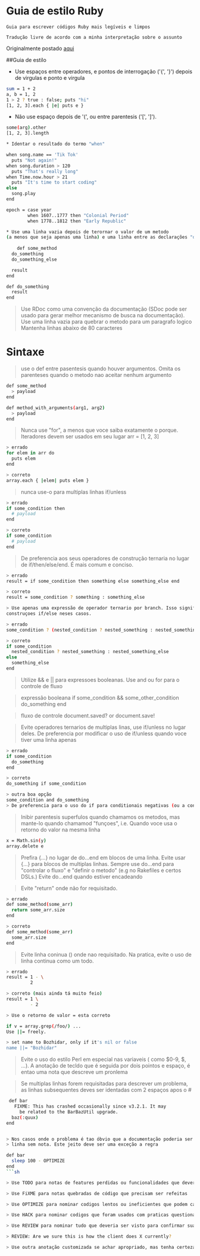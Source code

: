 # Guia de estilo Ruby


	Guia para escrever códigos Ruby mais legíveis e limpos

	Tradução livre de acordo com a minha interpretação sobre o assunto

Originalmente postado [aqui](http://praxis.scholarslab.org/scratchpad/ruby-style-guide/)


##Guia de estilo


* Use espaços entre operadores, e pontos de interrogação ('{', '}') depois de virgulas e ponto e virgula

```sh
sum = 1 + 2
a, b = 1, 2
1 > 2 ? true : false; puts "hi"
[1, 2, 3].each { |e| puts e }
```

* Não use espaço depois de '(', ou entre parentesis ('[', ']').

```sh
some(arg).other
[1, 2, 3].length

* Identar o resultado do termo "when" 

when song.name == 'Tik Tok'
  puts "Not again!"
when song.duration > 120
  puts "That's really long"
when Time.now.hour > 21
  puts "It's time to start coding"
else
  song.play
end

epoch = case year
        when 1607..1777 then "Colonial Period"
        when 1778..1812 then "Early Republic"

* Use uma linha vazia depois de terornar o valor de um metodo
(a menos que seja apenas uma linha) e uma linha entre as declarações "def".      
        
    def some_method
  do_something
  do_something_else

  result
end

def do_something
  result
end
```


> Use RDoc como uma convenção da documentação (SDoc pode ser usado para gerar melhor mecanismo de busca na documentação).
> Use uma linha vazia para quebrar o metodo para um paragrafo logico
> Mantenha linhas abaixo de 80 caracteres

# Sintaxe

> use o def entre pasentesis quando houver argumentos. Omita os parenteses quando o metodo nao aceitar nenhum argumento

```sh
def some_method
  > payload
end
```

```sh
def method_with_arguments(arg1, arg2)
  > payload
end

```
> Nunca use "for", a menos que voce saiba exatamente o porque. Iteradores devem ser usados em seu lugar
arr = [1, 2, 3]

```sh
> errado
for elem in arr do
  puts elem
end
```
```sh
> correto
array.each { |elem| puts elem }
```
> nunca use-o para multiplas linhas if/unless

```sh
> errado
if some_condition then
  # payload
end

> correto
if some_condition
  # payload
end
```
> De preferencia aos seus operadores de construção ternaria no lugar de if/then/else/end.  É mais comum e conciso.

```sh
> errado
result = if some_condition then something else something_else end

> correto
result = some_condition ? something : something_else

> Use apenas uma expressão de operador ternario por branch. Isso significa que o operador ternario precisa estar anunhado. Prefira 
construçoes if/else neses casos.

> errado
some_condition ? (nested_condition ? nested_something : nested_something_else) : something_else

> correto
if some_condition
  nested_condition ? nested_something : nested_something_else
else
  something_else
end
```
> Utilize && e || para expressoes booleanas. Use and ou for para o controle de fluxo

> expressão booleana
if some_condition && some_other_condition
  do_something
end

> fluxo de controle
document.saved? or document.save!

> Evite operadores ternarios de multiplas linas, use if/unless no lugar deles.
> De preferencia por modificar o uso de if/unless quando voce tiver uma linha apenas

```sh
> errado
if some_condition
  do_something
end

> correto
do_something if some_condition

> outra boa opção
some_condition and do_something
> De preferencia para o uso do if para conditionais negativas (ou a conditional or)
```


> Inibir parentesis superfulos quando chamamos os metodos, mas mante-lo quando chamamod "funçoes", i.e. Quando voce usa o retorno do valor 
na mesma linha

```sh
x = Math.sin(y)
array.delete e
```

> Prefira {...} no lugar de do...end em blocos de uma linha. Evite usar {...} para blocos de multiplas linhas.
Sempre use do...end para "controlar o fluxo" e "definir o metodo" (e.g no Rakefiles e certos DSLs.) Evite do...end quando estiver encadeando

> Evite "return" onde não for requisitado.

```sh
> errado
def some_method(some_arr)
  return some_arr.size
end

> correto
def some_method(some_arr)
  some_arr.size
end
```
> Evite  linha coninua (\) onde nao requisitado. Na pratica, evite o uso de linha continua como um todo.

```sh
> errado
result = 1 - \
         2

> correto (mais ainda tá muito feio)
result = 1 \
         - 2

> Use o retorno de valor = esta correto

if v = array.grep(/foo/) ...
Use ||= freely.

> set name to Bozhidar, only if it's nil or false
name ||= "Bozhidar"
```

> Evite o uso do estilo Perl em especial nas variaveis ( como $0-9, $, ...).
> A anotação de tecldo que é seguida por dois pointos e espaço, é entao uma nota que descreve um pronlema

> Se multiplas linhas forem requisitadas para descrever um problema, as linhas subsequentes deves ser identadas com 2 espaços
> apos o #

```sh
 def bar
   FIXME: This has crashed occasionally since v3.2.1. It may
     be related to the BarBazUtil upgrade.
  baz(:quux)
end


> Nos casos onde o problema é tao óbvio que a documentação poderia ser redundante, anotaçoes poden ser feitas a esquerda da 
> linha sem nota. Este jeito deve ser uma exceção a regra

def bar
  sleep 100 - OPTIMIZE
end
```sh

> Use TODO para notas de features perdidas ou funcionalidades que deveriam ser adicionadas depois da data

> Use FiXME para notas quebradas de código que precisam ser refeitas

> Use OPTIMIZE para nominar codigos lentos ou ineficientes que podem causar problemas de performance.

> Use HACK para nominar codigos que foram usados com praticas questionaveis e deveriam ser refatorados. 

> Use REVIEW para nominar tudo que deveria ser visto para confirmar sua intenção de trabalho. Por exemplo

> REVIEW: Are we sure this is how the client does X currently?

> Use outra anotação customizada se achar apropriado, mas tenha certeza de documenta-los em seu projeto no README ou similar.

